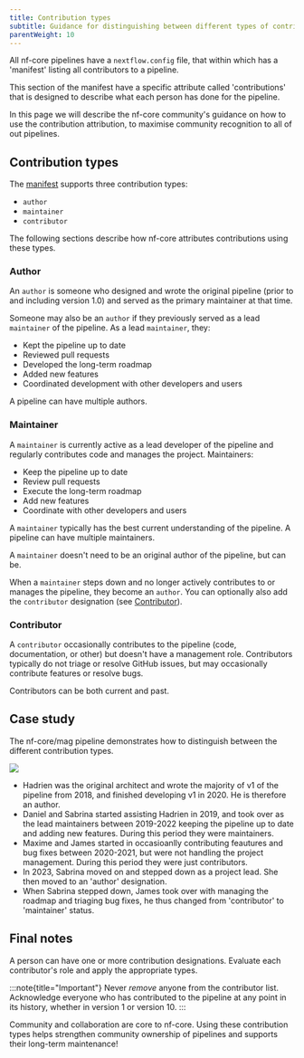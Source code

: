 ```yaml
---
title: Contribution types
subtitle: Guidance for distinguishing between different types of contributors to nf-core pipelines
parentWeight: 10
---
```


All nf-core pipelines have a `nextflow.config` file, that within which has a 'manifest' listing all contributors to a pipeline.

This section of the manifest have a specific attribute called 'contributions' that is designed to describe what each person has done for the pipeline.

In this page we will describe the nf-core community's guidance on how to use the contribution attribution, to maximise community recognition to all of out pipelines.

## Contribution types

The [manifest]((https://nextflow.io/docs/latest/reference/config.html#manifest)) supports three contribution types:

- `author`
- `maintainer`
- `contributor`

The following sections describe how nf-core attributes contributions using these types.

### Author

An `author` is someone who designed and wrote the original pipeline (prior to and including version 1.0) and served as the primary maintainer at that time.

Someone may also be an `author` if they previously served as a lead `maintainer` of the pipeline. As a lead `maintainer`, they:

- Kept the pipeline up to date
- Reviewed pull requests
- Developed the long-term roadmap
- Added new features
- Coordinated development with other developers and users

A pipeline can have multiple authors.

### Maintainer

A `maintainer` is currently active as a lead developer of the pipeline and regularly contributes code and manages the project. Maintainers:

- Keep the pipeline up to date
- Review pull requests
- Execute the long-term roadmap
- Add new features
- Coordinate with other developers and users

A `maintainer` typically has the best current understanding of the pipeline.
A pipeline can have multiple maintainers.

A `maintainer` doesn't need to be an original author of the pipeline, but can be.

When a `maintainer` steps down and no longer actively contributes to or manages the pipeline, they become an `author`.
You can optionally also add the `contributor` designation (see [Contributor](#contributor)).

### Contributor

A `contributor` occasionally contributes to the pipeline (code, documentation, or other) but doesn't have a management role. Contributors typically do not triage or resolve GitHub issues, but may occasionally contribute features or resolve bugs.

Contributors can be both current and past.

## Case study

The nf-core/mag pipeline demonstrates how to distinguish between the different contribution types.

![](@assets/images//mag_contributors_plot.png)

- Hadrien was the original architect and wrote the majority of v1 of the pipeline from 2018, and finished developing v1 in 2020. He is therefore an author.
- Daniel and Sabrina started assisting Hadrien in 2019, and took over as the lead maintainers between 2019-2022 keeping the pipeline up to date and adding new features. During this period they were maintainers.
- Maxime and James started in occasioanlly contributing feautures and bug fixes between 2020-2021, but were not handling the project management. During this period they were just contributors.
- In 2023, Sabrina moved on and stepped down as a project lead. She then moved to an 'author' designation.
- When Sabrina stepped down, James took over with managing the roadmap and triaging bug fixes, he thus changed from 'contributor' to 'maintainer' status.

## Final notes

A person can have one or more contribution designations.
Evaluate each contributor's role and apply the appropriate types.

:::note{title="Important"}
Never _remove_ anyone from the contributor list. Acknowledge everyone who has contributed to the pipeline at any point in its history, whether in version 1 or version 10.
:::

Community and collaboration are core to nf-core.
Using these contribution types helps strengthen community ownership of pipelines and supports their long-term maintenance!
